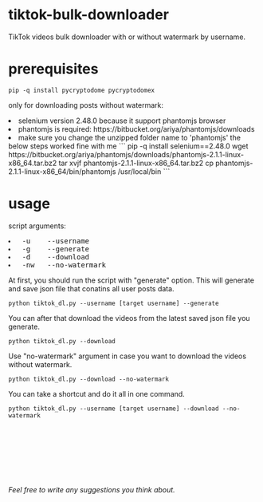 # tiktok-bulk-downloader
TikTok videos bulk downloader with or without watermark by username. 

# prerequisites 
```
pip -q install pycryptodome pycryptodomex
```
only for downloading posts without watermark:
<li> selenium version 2.48.0 because it support phantomjs browser
<li> phantomjs is required: https://bitbucket.org/ariya/phantomjs/downloads
<li> make sure you change the unzipped folder name to 'phantomjs'
the below steps worked fine with me
```
pip -q install selenium==2.48.0
wget https://bitbucket.org/ariya/phantomjs/downloads/phantomjs-2.1.1-linux-x86_64.tar.bz2 
tar xvjf phantomjs-2.1.1-linux-x86_64.tar.bz2 
cp phantomjs-2.1.1-linux-x86_64/bin/phantomjs /usr/local/bin 
```


# usage
script arguments:
<pre>
<li> -u    --username
<li> -g    --generate
<li> -d    --download
<li> -nw   --no-watermark
</pre>

At first, you should run the script with "generate" option. This will generate and save json file that conatins all user posts data.
```
python tiktok_dl.py --username [target username] --generate
```
You can after that download the videos from the latest saved json file you generate.
```
python tiktok_dl.py --download
```
Use "no-watermark" argument in case you want to download the videos without watermark.
```
python tiktok_dl.py --download --no-watermark
```
You can take a shortcut and do it all in one command.
```
python tiktok_dl.py --username [target username] --download --no-watermark
```
<br><br><br><br><br><br><br>
*Feel free to write any suggestions you think about.*
